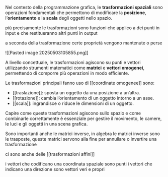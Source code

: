 Nel contesto della programmazione grafica, le **trasformazioni spaziali** sono operazioni fondamentali che permettono di modificare la **posizione**, l’**orientamento** e la **scala** degli oggetti nello spazio.

più precisamente le trasformazioni sono funzioni che applico a dei punti in input e che restitueranno altri punti in output

a seconda della trasformazione certe proprietà vengono mantenute o perse

![[Pasted image 20250503105855.png]]

A livello concettuale, le trasformazioni agiscono su punti e vettori utilizzando strumenti matematici come **matrici** e **vettori omogenei**, permettendo di comporre più operazioni in modo efficiente.

Le trasformazioni principali fanno uso di [[coordinate omogenee]] sono:

- [[traslazione]]: sposta un oggetto da una posizione a un’altra.
- [[rotazione]]: cambia l’orientamento di un oggetto intorno a un asse.
- [[scala]]: ingrandisce o riduce le dimensioni di un oggetto.

Capire come queste trasformazioni agiscono sullo spazio e come combinarle correttamente è essenziale per gestire il movimento, le camere, le luci e gli oggetti in una scena grafica.

Sono importanti anche le matrici inverse, in algebra le matrici inverse sono le trasposte, queste matrici servono alla fine per annullare o invertire una trasformazione

ci sono anche delle [[trasformazioni affini]]

i vettori che codificano una coordinata spaziale sono punti
i vettori che indicano una direzione sono vettori veri e propri